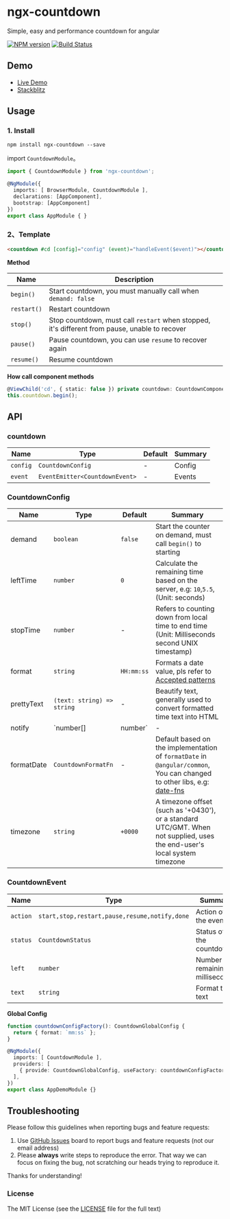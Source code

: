 # ngx-countdown

Simple, easy and performance countdown for angular

[![NPM version](https://img.shields.io/npm/v/ngx-countdown.svg)](https://www.npmjs.com/package/ngx-countdown)
[![Build Status](https://travis-ci.org/cipchk/ngx-countdown.svg?branch=master)](https://travis-ci.org/cipchk/ngx-countdown)

## Demo

- [Live Demo](https://cipchk.github.io/ngx-countdown/)
- [Stackblitz](https://stackblitz.com/edit/ngx-countdown-setup)

## Usage

### 1. Install

```
npm install ngx-countdown --save
```

import `CountdownModule`。

```typescript
import { CountdownModule } from 'ngx-countdown';

@NgModule({
  imports: [ BrowserModule, CountdownModule ],
  declarations: [AppComponent],
  bootstrap: [AppComponent]
})
export class AppModule { }
```

### 2、Template

```html
<countdown #cd [config]="config" (event)="handleEvent($event)"></countdown>
```

**Method**

| Name        | Description                                                                                    |
|-------------|------------------------------------------------------------------------------------------------|
| `begin()`   | Start countdown, you must manually call when `demand: false`                                   |
| `restart()` | Restart countdown                                                                              |
| `stop()`    | Stop countdown, must call `restart` when stopped, it's different from pause, unable to recover |
| `pause()`   | Pause countdown, you can use `resume` to recover again                                         |
| `resume()`  | Resume countdown                                                                               |

**How call component methods**

```ts
@ViewChild('cd', { static: false }) private countdown: CountdownComponent;
this.countdown.begin();
```

## API

### countdown

| Name     | Type                           | Default | Summary |
|----------|--------------------------------|---------|---------|
| `config` | `CountdownConfig`              | -       | Config  |
| `event`  | `EventEmitter<CountdownEvent>` | -       | Events  |

### CountdownConfig

| Name    | Type           | Default  | Summary |
| ------- | ------------- | ----- | ----- |
| demand | `boolean` | `false` | Start the counter on demand, must call `begin()` to starting  |
| leftTime | `number` | `0` | Calculate the remaining time based on the server, e.g: `10`,`5.5`, (Unit: seconds) |
| stopTime | `number` | - | Refers to counting down from local time to end time (Unit: Milliseconds second UNIX timestamp) |
| format | `string` | `HH:mm:ss` | Formats a date value, pls refer to [Accepted patterns](https://angular.io/api/common/DatePipe#usage-notes) |
| prettyText | `(text: string) => string` | - | Beautify text, generally used to convert formatted time text into HTML |
| notify | `number[] | number` | - | Should be trigger type `notify` event on the x second. When values is `0` will be trigger every time |
| formatDate | `CountdownFormatFn` | - | Default based on the implementation of `formatDate` in `@angular/common`, You can changed to other libs, e.g: [date-fns](https://date-fns.org/v2.0.1/docs/format) |
| timezone | `string` | `+0000` | A timezone offset (such as '+0430'), or a standard UTC/GMT. When not supplied, uses the end-user's local system timezone |

### CountdownEvent

| Name     | Type                                          | Summary                          |
|----------|-----------------------------------------------|----------------------------------|
| `action` | `start,stop,restart,pause,resume,notify,done` | Action of the event              |
| `status` | `CountdownStatus`                             | Status of the countdown          |
| `left`   | `number`                                      | Number of remaining milliseconds |
| `text`   | `string`                                      | Format the text                  |

**Global Config**

```ts
function countdownConfigFactory(): CountdownGlobalConfig {
  return { format: `mm:ss` };
}

@NgModule({
  imports: [ CountdownModule ],
  providers: [
    { provide: CountdownGlobalConfig, useFactory: countdownConfigFactory }
  ],
})
export class AppDemoModule {}
```

## Troubleshooting

Please follow this guidelines when reporting bugs and feature requests:

1. Use [GitHub Issues](https://github.com/cipchk/ngx-countdown/issues) board to report bugs and feature requests (not our email address)
2. Please **always** write steps to reproduce the error. That way we can focus on fixing the bug, not scratching our heads trying to reproduce it.

Thanks for understanding!

### License

The MIT License (see the [LICENSE](https://github.com/cipchk/ngx-countdown/blob/master/LICENSE) file for the full text)
